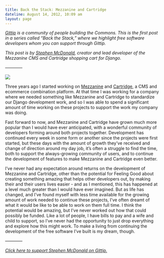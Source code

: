 ```yaml
---
title: Back the Stack: Mezzanine and Cartridge
dateline: August 14, 2012, 10:09 am
layout: page
---
```


<p><em><a href="https://www.gittip.com/">Gittip</a> is a community of people
building the Commons. This is the first post in a series called &#8220;Back the
Stack,&#8221; where we highlight free software developers whom you can support
through Gittip.</em></p>

<p><em>This post is by <a href="https://www.gittip.com/stephenmcd/">Stephen
McDonald</a>, creator and lead developer of the Mezzanine CMS and Cartridge
shopping cart for Django.</em></p>

<p>&#8212;&#8212;&#8212;&#8212;</p>

<p class="back-the-stack-photo"><img
src="http://media.tumblr.com/tumblr_m8r0gdS2GI1rn81gb.jpg"/></p>

<p>Three years ago I started working on <a
href="http://mezzanine.jupo.org/">Mezzanine</a> and <a
href="http://cartridge.jupo.org/">Cartridge</a>, a CMS and ecommerce combination
platform. At that time I was working for a company where we needed something
like Mezzanine and Cartridge to standardize our Django development work, and so
I was able to spend a significant amount of time working on these projects to
support the work my company was doing. </p>

<p>Fast forward to now, and Mezzanine and Cartridge have grown much more popular
than I would have ever anticipated, with a wonderful community of developers
forming around both projects together. Development has continued every week in
some form or another since the projects were first started, but these days with
the amount of growth they&#8217;ve received and change of direction around my
day job, it&#8217;s often a struggle to find the time, both to support the
always-growing community of users, and to continue the development of features
to make Mezzanine and Cartridge even better.</p>

<p>I&#8217;ve never had any expectation around returns on the development of
Mezzanine and Cartridge, other than the potential for Feeling Good about
creating something amazing that helps other developers out, by making their and
their users lives easier - and as I mentioned, this has happened at a level much
greater than I would have ever imagined. But as life has changed, and I&#8217;ve
found myself with less time available for the growing amount of work needed to
continue these projects, I&#8217;ve often dreamt of what it would be like to be
able to work on them full time. I think the potential would be amazing, but
I&#8217;ve never worked out how that could possibly be funded. Like a lot of
people, I have bills to pay and a wife and child to support, so I&#8217;ve never
had the opportunity to just drop everything and explore how this might
work. <span>To make a living from continuing the development of the free
software I&#8217;ve built is my dream, though.</span></p>

<p>&#8212;&#8212;&#8212;&#8212;</p>

<p><em><a href="https://www.gittip.com/stephenmcd/">Click here to support
Stephen McDonald on Gittip.</a></em></p>
